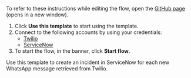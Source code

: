 To refer to these instructions while editing the flow, open the [GitHub page](https://github.com/ot4i/app-connect-templates/tree/main/resources/markdown/Create%20an%20incident%20in%20ServiceNow%20for%20each%20new%20WhatsApp%20message%20retrieved%20from%20Twilio_instructions.md) (opens in a new window).

1. Click **Use this template** to start using the template.
2. Connect to the following accounts by using your credentials:
   - [Twilio](https://ibm.biz/actwilio)
   - [ServiceNow](https://ibm.biz/acservicenow)
3. To start the flow, in the banner, click **Start flow**.


Use this template to create an incident in ServiceNow for each new WhatsApp message retrieved from Twilio.
